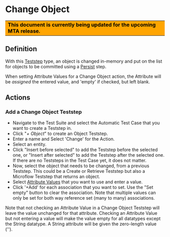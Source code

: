 # Change Object

<table bgcolor="orange">
  <td width="25%">
    <font color="black"><b> This document is currently being updated for the upcoming MTA release. </b></font>
  </td>
</table>

## Definition

With this [Teststep](../Teststep) type, an object is changed in-memory and put on the list for objects to be committed using a [Persist](persist) step.

When setting Attribute Values for a Change Object action, the Attribute will be *assigned* the entered value, and 'empty' if checked, but left blank.

## Actions

### Add a Change Object Teststep

- Navigate to the Test Suite and select the Automatic Test Case that you want to create a Teststep in.
- Click "*+ Object*" to create an Object Teststep.
- Enter a name and Select 'Change' for the Action.
- Select an entity.
- Click "Insert before selected" to add the Teststep before the selected one, or "Insert after selected" to add the Teststep after the selected one. If there are no Teststeps in the Test Case yet, it does not matter.
- Now, select the object that needs to be changed, from a previous Teststep. This could be a Create or Retrieve Teststep but also a Microflow Teststep that returns an object.
- Select [Attribute Values](../attribute-value) that you want to use and enter a value.
- Click '+Add' for each association that you want to set. Use the <i class="fa-empty-set"></i> "Set empty" button to clear the association. Note that multiple values can only be set for both way reference set (many to many) associations.

Note that not checking an Attribute Value in a Change Object Teststep will leave the value unchanged for that attribute.
Checking an Attribute Value but not entering a value will make the value empty for all datatypes except the String datatype. A String attribute will be given the zero-length value (''). 